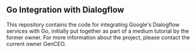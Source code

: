 ## Go Integration with Dialogflow
This repository contains the code for integrating Google's Dialogflow services with Go, initially put together as part of a medium tutorial by the former owner. For more information about the project, please contact the current owner GenCEO.